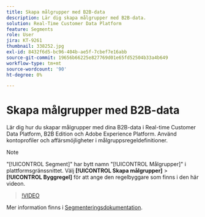 ```yaml
---
title: Skapa målgrupper med B2B-data
description: Lär dig skapa målgrupper med B2B-data.
solution: Real-Time Customer Data Platform
feature: Segments
role: User
jira: KT-9261
thumbnail: 338252.jpg
exl-id: 8432f6d5-bc96-404b-ae5f-7cbef7e16abb
source-git-commit: 19656b66225e827769d01e65fd52504b33a4b649
workflow-type: tm+mt
source-wordcount: '90'
ht-degree: 0%

---
```


# Skapa målgrupper med B2B-data

Lär dig hur du skapar målgrupper med dina B2B-data i Real-time Customer Data Platform, B2B Edition och Adobe Experience Platform. Använd kontoprofiler och affärsmöjligheter i målgruppsregeldefinitioner.

>[!NOTE]
>
> &quot;[!UICONTROL Segment]&quot; har bytt namn &quot;[!UICONTROL Målgrupper]&quot; i plattformsgränssnittet. Välj **[!UICONTROL Skapa målgrupper]** > **[!UICONTROL Byggregel]** för att ange den regelbyggare som finns i den här videon.

>[!VIDEO](https://video.tv.adobe.com/v/338252?quality=12&learn=on)

Mer information finns i [Segmenteringsdokumentation](https://experienceleague.adobe.com/docs/experience-platform/rtcdp/profile/profile-browse.html).
